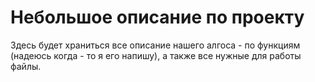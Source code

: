 # Небольшое описание по проекту

Здесь будет храниться все описание нашего алгоса - по функциям 
(надеюсь когда - то я его напишу), а также все нужные для работы файлы.

